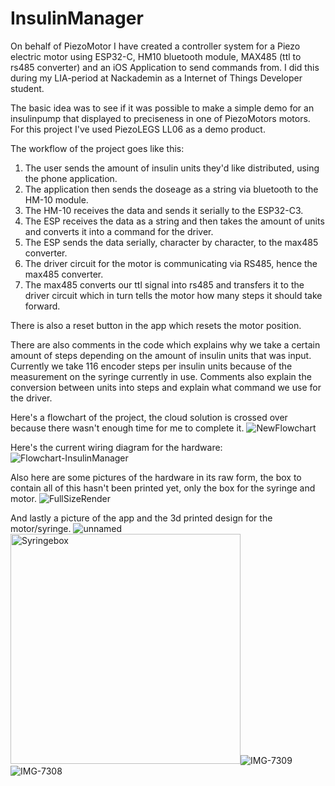 # InsulinManager
On behalf of PiezoMotor I have created a controller system for a Piezo electric motor using ESP32-C, HM10 bluetooth module, MAX485 (ttl to rs485 converter) and an iOS Application to send commands from. I did this during my LIA-period at Nackademin as a Internet of Things Developer student.

The basic idea was to see if it was possible to make a simple demo for an insulinpump that displayed to preciseness in one of PiezoMotors motors. For this project I've used PiezoLEGS LL06 as a demo product. 

The workflow of the project goes like this: 
1. The user sends the amount of insulin units they'd like distributed, using the phone application.
2. The application then sends the doseage as a string via bluetooth to the HM-10 module.
3. The HM-10 receives the data and sends it serially to the ESP32-C3.
4. The ESP receives the data as a string and then takes the amount of units and converts it into a command for the driver.
5. The ESP sends the data serially, character by character, to the max485 converter.
6. The driver circuit for the motor is communicating via RS485, hence the max485 converter.
7. The max485 converts our ttl signal into rs485 and transfers it to the driver circuit which in turn tells the motor how many steps it should take forward.

There is also a reset button in the app which resets the motor position.

There are also comments in the code which explains why we take a certain amount of steps depending on the amount of insulin units that was input. Currently we take 116 encoder steps per insulin units because of the measurement on the syringe currently in use. Comments also explain the conversion between units into steps and explain what command we use for the driver.

Here's a flowchart of the project, the cloud solution is crossed over because there wasn't enough time for me to complete it.
![NewFlowchart](https://github.com/Kimpalele/InsulinManager/assets/22542852/0b06fee1-a9f3-4da1-ae2f-c272f2281074)

Here's the current wiring diagram for the hardware:
![Flowchart-InsulinManager](https://github.com/Kimpalele/InsulinManager/assets/22542852/fda66e2c-3d12-4f81-8774-070e7e9a6c83)

Also here are some pictures of the hardware in its raw form, the box to contain all of this hasn't been printed yet, only the box for the syringe and motor.
![FullSizeRender](https://github.com/Kimpalele/InsulinManager/assets/22542852/76c54663-b869-4ed6-9191-c716e1cab2e0)

And lastly a picture of the app and the 3d printed design for the motor/syringe.
![unnamed](https://github.com/Kimpalele/InsulinManager/assets/22542852/21a91809-4fd4-4aae-b474-202513514d7a)
<img width="368" alt="Syringebox" src="https://github.com/Kimpalele/InsulinManager/assets/22542852/3b9cc62e-a65f-4d1d-8cd0-f1c375aaef80">![IMG-7309](https://github.com/Kimpalele/InsulinManager/assets/22542852/84ff6afa-9763-4e1e-b5f7-3d553d54a7de)
![IMG-7308](https://github.com/Kimpalele/InsulinManager/assets/22542852/d8dd47ea-7457-4a7f-83ee-13bc73894433)


